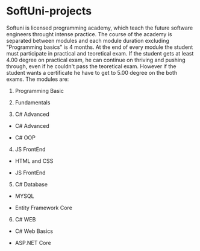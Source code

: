 # SoftUni-projects

Softuni is licensed programming academy, which teach the future software engineers throught intense practice. The course of the academy is separated between modules and each module duration excluding "Programming basics" is 4 months. At the end of every module the student must participate in practical and teoretical exam. If the student gets at least 4.00 degree on practical exam, he can continue on thriving and pushing through, even if he couldn't pass the teoretical exam. However if the student wants a  certificate he have to get to 5.00 degree on the both exams. The modules are:

1. Programming Basic

2. Fundamentals

3. C# Advanced

- C# Advanced

- C# OOP

4. JS FrontEnd

- HTML and CSS

- JS FrontEnd

5. C# Database

- MYSQL

- Entity Framework Core

6. C# WEB

- C# Web Basics

- ASP.NET Core
